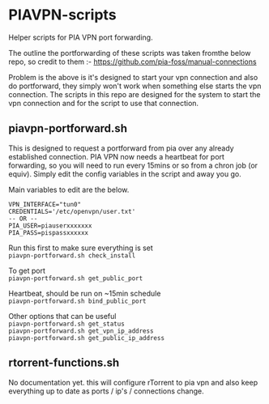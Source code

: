 # PIAVPN-scripts

Helper scripts for PIA VPN port forwarding.

The outline the portforwarding of these scripts was taken fromthe below repo, so credit to them :-
https://github.com/pia-foss/manual-connections

Problem is the above is it's designed to start your vpn connection and also do portforward, they simply won't work when something else starts the vpn connection.
The scripts in this repo are designed for the system to start the vpn connection and for the script to use that connection.


## piavpn-portforward.sh
This is designed to request a portforward from pia over any already established connection. PIA VPN now needs a heartbeat for port forwarding, so you will need to run every 15mins or so from a chron job (or equiv).
Simply edit the config variables in the script and away you go.

Main variables to edit are the below.
```
VPN_INTERFACE="tun0"
CREDENTIALS='/etc/openvpn/user.txt'
-- OR --
PIA_USER=piauserxxxxxxx
PIA_PASS=pispassxxxxxx
```

Run this first to make sure everything is set  
`piavpn-portforward.sh check_install`

To get port  
`piavpn-portforward.sh get_public_port`

Heartbeat, should be run on ~15min schedule  
`piavpn-portforward.sh bind_public_port`

Other options that can be useful  
`piavpn-portforward.sh get_status`  
`piavpn-portforward.sh get_vpn_ip_address`  
`piavpn-portforward.sh get_public_ip_address`  




## rtorrent-functions.sh
No documentation yet.  this will configure rTorrent to pia vpn and also keep everything up to date as ports / ip's / connections change.
